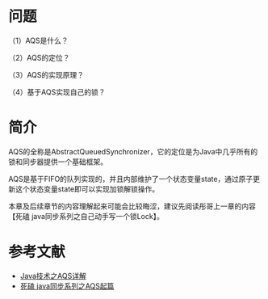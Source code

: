 # 问题
（1）AQS是什么？

（2）AQS的定位？

（3）AQS的实现原理？

（4）基于AQS实现自己的锁？

# 简介
AQS的全称是AbstractQueuedSynchronizer，它的定位是为Java中几乎所有的锁和同步器提供一个基础框架。

AQS是基于FIFO的队列实现的，并且内部维护了一个状态变量state，通过原子更新这个状态变量state即可以实现加锁解锁操作。

本章及后续章节的内容理解起来可能会比较晦涩，建议先阅读彤哥上一章的内容【死磕 java同步系列之自己动手写一个锁Lock】。

# 

# 参考文献

- [Java技术之AQS详解](https://www.jianshu.com/p/da9d051dcc3d)
- [死磕 java同步系列之AQS起篇](https://mp.weixin.qq.com/s/nAqgec8GscULz6DkkYFINg)